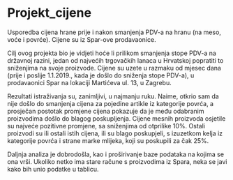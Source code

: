 # Projekt_cijene
Usporedba cijena hrane prije i nakon smanjenja PDV-a na hranu (na meso, voće i povrće). Cijene su iz Spar-ove prodavaonice.

Cilj ovog projekta bio je vidjeti hoće li prilikom smanjenja stope PDV-a na državnoj razini, jedan od najvećih trgovačkih lanaca u Hrvatskoj popratiti to sniženjima na svoje proizvode. Cijene su uzete u razmaku od mjesec dana (prije i poslije 1.1.2019., kada je došlo do sniženja stope PDV-a), u prodavaonici Spar na lokaciji Martićeva ul. 13, u Zagrebu. 

Rezultati istraživanja su, zanimljivi, u najmanju ruku. Naime, otkrio sam da nije došlo do smanjenja cijena za pojedine artikle iz kategorije povrća, a prosječan postotak promjene cijena pokazuje da je među odabranim proizvodima došlo do blagog poskupljenja. Cijene mesnih proizvoda osjetile su najveće pozitivne promjene, sa sniženjima od otprilike 10%. Ostali proizvodi su ili ostali istih cijena, ili su blago poskupjeli, s izuzetkom kelja iz kategorije povrća i strane marke mlijeka, koji su poskupili za čak 25%.

Daljnja analiza je dobrodošla, kao i proširivanje baze podataka na kojima se ona vrši. Ukoliko netko ima stare račune s proizvodima iz Spara, neka se javi kako bih unio podatke u tablicu.
